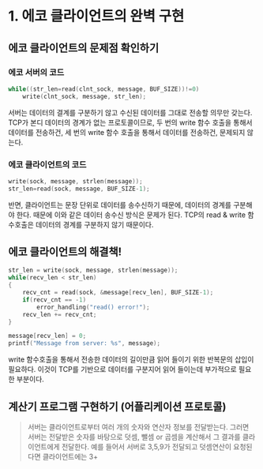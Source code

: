 # 1. 에코 클라이언트의 완벽 구현

## 에코 클라이언트의 문제점 확인하기
### 에코 서버의 코드
```c
while((str_len=read(clnt_sock, message, BUF_SIZE))!=0)
    write(clnt_sock, message, str_len);
```
서버는 데이터의 결계를 구분하기 않고 수신된 데이터를 그대로 전송할 의무만 갖는다. TCP가 본디 데이터의 경계가 없는 프로토콜이므로, 두 번의 write 함수 호출을 통해서 데이터를 전송하건, 세 번의 write 함수 호출을 통해서 데이터를 전송하건, 문제되지 않는다.

### 에코 클라이언트의 코드
```c
write(sock, message, strlen(message));
str_len=read(sock, message, BUF_SIZE-1);
```
반면, 클라이언트는 문장 단위로 데이터를 송수신하기 때문에, 데이터의 경계를 구분해야 한다. 때문에 이와 같은 데이터 송수신 방식은 문제가 된다. TCP의 read & write 함수호출은 데이터의 경계를 구분하지 않기 때문이다.

## 에코 클라이언트의 해결책!
```c
str_len = write(sock, message, strlen(message));
while(recv_len < str_len)
{
    recv_cnt = read(sock, &message[recv_len], BUF_SIZE-1);
    if(recv_cnt == -1)
        error_handling("read() error!");
    recv_len += recv_cnt;
}

message[recv_len] = 0;
printf("Message from server: %s", message);
```

write 함수호출을 통해서 전송한 데이터의 길이만큼 읽어 들이기 위한 반복문의 삽입이 필요하다. 이것이 TCP를 기반으로 데이터를 구분지어 읽어 들이는데 부가적으로 필요한 부분이다.

## 계산기 프로그램 구현하기 (어플리케이션 프로토콜)

> 서버는 클라이언트로부터 여러 개의 숫자와 연산자 정보를 전달받는다. 그러면 서버는 전달받은 숫자를 바탕으로 덧셈, 뺄셈 or 곱셈을 계산해서 그 결과를 클라이언트에게 전달한다. 예를 들어서 서버로 3,5,9가 전달되고 덧셈연산이 요청된다면 클라이언트에는 3+